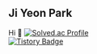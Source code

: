 ## Ji Yeon Park 
Hi 👋
[![Solved.ac Profile](http://mazassumnida.wtf/api/generate_badge?boj=137pjy)](https://solved.ac/백준아이디)  
[![Tistory Badge](https://img.shields.io/badge/Tech%20Blog-555263?style=flat&logoColor=white)]("https://velog.io/@137pjy/)
<!--
**137pjy/137pjy** is a ✨ _special_ ✨ repository because its `README.md` (this file) appears on your GitHub profile.

Here are some ideas to get you started:

- 🔭 I’m currently working on ...
- 🌱 I’m currently learning ...
- 👯 I’m looking to collaborate on ...
- 🤔 I’m looking for help with ...
- 💬 Ask me about ...
- 📫 How to reach me: ...
- 😄 Pronouns: ...
- ⚡ Fun fact: ...
-->
